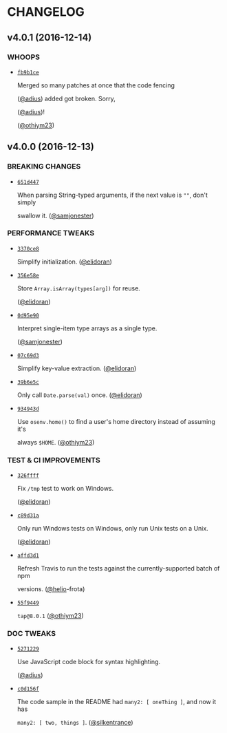 # CHANGELOG

## v4.0.1 \(2016-12-14\)

### WHOOPS

* [`fb9b1ce`](https://github.com/npm/nopt/commit/fb9b1ce57b3c69b4f7819015be87719204f77ef6)

  Merged so many patches at once that the code fencing

  \([@adius](https://github.com/adius)\) added got broken. Sorry,

  \([@adius](https://github.com/adius)\)!

  \([@othiym23](https://github.com/othiym23)\)

## v4.0.0 \(2016-12-13\)

### BREAKING CHANGES

* [`651d447`](https://github.com/npm/nopt/commit/651d4473946096d341a480bbe56793de3fc706aa)

  When parsing String-typed arguments, if the next value is `""`, don't simply

  swallow it. \([@samjonester](https://github.com/samjonester)\)

### PERFORMANCE TWEAKS

* [`3370ce8`](https://github.com/npm/nopt/commit/3370ce87a7618ba228883861db84ddbcdff252a9)

  Simplify initialization. \([@elidoran](https://github.com/elidoran)\)

* [`356e58e`](https://github.com/npm/nopt/commit/356e58e3b3b431a4b1af7fd7bdee44c2c0526a09)

  Store `Array.isArray(types[arg])` for reuse.

  \([@elidoran](https://github.com/elidoran)\)

* [`0d95e90`](https://github.com/npm/nopt/commit/0d95e90515844f266015b56d2c80b94e5d14a07e)

  Interpret single-item type arrays as a single type.

  \([@samjonester](https://github.com/samjonester)\)

* [`07c69d3`](https://github.com/npm/nopt/commit/07c69d38b5186450941fbb505550becb78a0e925)

  Simplify key-value extraction. \([@elidoran](https://github.com/elidoran)\)

* [`39b6e5c`](https://github.com/npm/nopt/commit/39b6e5c65ac47f60cd43a1fbeece5cd4c834c254)

  Only call `Date.parse(val)` once. \([@elidoran](https://github.com/elidoran)\)

* [`934943d`](https://github.com/npm/nopt/commit/934943dffecb55123a2b15959fe2a359319a5dbd)

  Use `osenv.home()` to find a user's home directory instead of assuming it's

  always `$HOME`. \([@othiym23](https://github.com/othiym23)\)

### TEST & CI IMPROVEMENTS

* [`326ffff`](https://github.com/npm/nopt/commit/326ffff7f78a00bcd316adecf69075f8a8093619)

  Fix `/tmp` test to work on Windows.

  \([@elidoran](https://github.com/elidoran)\)

* [`c89d31a`](https://github.com/npm/nopt/commit/c89d31a49d14f2238bc6672db08da697bbc57f1b)

  Only run Windows tests on Windows, only run Unix tests on a Unix.

  \([@elidoran](https://github.com/elidoran)\)

* [`affd3d1`](https://github.com/npm/nopt/commit/affd3d1d0addffa93006397b2013b18447339366)

  Refresh Travis to run the tests against the currently-supported batch of npm

  versions. \([@helio](https://github.com/helio)-frota\)

* [`55f9449`](https://github.com/npm/nopt/commit/55f94497d163ed4d16dd55fd6c4fb95cc440e66d)

  `tap@8.0.1` \([@othiym23](https://github.com/othiym23)\)

### DOC TWEAKS

* [`5271229`](https://github.com/npm/nopt/commit/5271229ee7c810217dd51616c086f5d9ab224581)

  Use JavaScript code block for syntax highlighting.

  \([@adius](https://github.com/adius)\)

* [`c0d156f`](https://github.com/npm/nopt/commit/c0d156f229f9994c5dfcec4a8886eceff7a07682)

  The code sample in the README had `many2: [ oneThing ]`, and now it has

  `many2: [ two, things ]`. \([@silkentrance](https://github.com/silkentrance)\)

